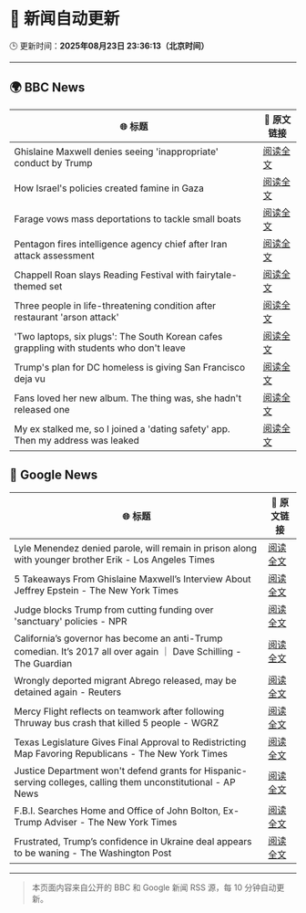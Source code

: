 # 🧠 新闻自动更新

🕒 更新时间：**2025年08月23日 23:36:13（北京时间）**

---

## 🌍 BBC News

| 🌐 标题 | 🔗 原文链接 |
|--------|-------------|
| Ghislaine Maxwell denies seeing 'inappropriate' conduct by Trump | [阅读全文](https://www.bbc.com/news/articles/cdd3pe6189go?at_medium=RSS&at_campaign=rss) |
| How Israel's policies created famine in Gaza | [阅读全文](https://www.bbc.com/news/articles/ckg4p90z1kxo?at_medium=RSS&at_campaign=rss) |
| Farage vows mass deportations to tackle small boats | [阅读全文](https://www.bbc.com/news/articles/c9vd3rx33g1o?at_medium=RSS&at_campaign=rss) |
| Pentagon fires intelligence agency chief after Iran attack assessment | [阅读全文](https://www.bbc.com/news/articles/c2dj217z2w6o?at_medium=RSS&at_campaign=rss) |
| Chappell Roan slays Reading Festival with fairytale-themed set | [阅读全文](https://www.bbc.com/news/articles/cr74p245zdlo?at_medium=RSS&at_campaign=rss) |
| Three people in life-threatening condition after restaurant 'arson attack' | [阅读全文](https://www.bbc.com/news/articles/cj6ypd547j8o?at_medium=RSS&at_campaign=rss) |
| 'Two laptops, six plugs': The South Korean cafes grappling with students who don't leave | [阅读全文](https://www.bbc.com/news/articles/c80d9e8ep7do?at_medium=RSS&at_campaign=rss) |
| Trump's plan for DC homeless is giving San Francisco deja vu | [阅读全文](https://www.bbc.com/news/articles/c2kz4d0vwlzo?at_medium=RSS&at_campaign=rss) |
| Fans loved her new album. The thing was, she hadn't released one | [阅读全文](https://www.bbc.com/news/articles/clydz8d03dvo?at_medium=RSS&at_campaign=rss) |
| My ex stalked me, so I joined a 'dating safety' app. Then my address was leaked | [阅读全文](https://www.bbc.com/news/articles/ce87rer52k3o?at_medium=RSS&at_campaign=rss) |

## 📰 Google News

| 🌐 标题 | 🔗 原文链接 |
|--------|-------------|
| Lyle Menendez denied parole, will remain in prison along with younger brother Erik - Los Angeles Times | [阅读全文](https://news.google.com/rss/articles/CBMikAFBVV95cUxOZnhIN28xZ2xEMExSeDRpVTRCNXI5bHhwaWNGekJKQnYyYWM4Zk96UDNYNU1wdzRUSW5MQXBXTjNpeExlMjRNZlBRVTZIRzgxd2pDSGpOYUhka256bi10X3BraGMtWUl0Z0YyR2JnbVRfcXFncldZQUxTZ3lnX2JNcnAtS2lDUmQzOW1ZTmlJci0?oc=5) |
| 5 Takeaways From Ghislaine Maxwell’s Interview About Jeffrey Epstein - The New York Times | [阅读全文](https://news.google.com/rss/articles/CBMilAFBVV95cUxON2FuaTZDajAyczVBNjh3MEZQemlhM1g3MkNTb3IzOEJQenlFZWZiN1RQWlUxOGdudkktV2N4a3ItZnFvUkFjN0lNZEhULWUzYzc5VmNIR2F4NGJTR0x6RjhBUmxfYTM3TTliQ3FjU3hjUkdrQ1U2cWJjczh1Z0daQ1piWUVwcVhZYUhFS2k1Wm1UQThD?oc=5) |
| Judge blocks Trump from cutting funding over 'sanctuary' policies - NPR | [阅读全文](https://news.google.com/rss/articles/CBMinwFBVV95cUxOVkYzS1VQUnE2WnlJZWxfYUVQUlhtemhJd3Rxc1NTOEg5OURGc0l4OTlNbjFJQmNPeVlpaFR5cWVFbkNlQzAwRHE0SXJkR2JNc1lqQzdkVGxVX1I5c3h2TUJpX29kZFlTQmJTUnFxWUJ2Um50cm14cGgwaEVid3JhVHZQZlBGQTdpQUNweUtab29KRElEZTZ2OFdKUXRYS3c?oc=5) |
| California’s governor has become an anti-Trump comedian. It’s 2017 all over again ｜ Dave Schilling - The Guardian | [阅读全文](https://news.google.com/rss/articles/CBMihgFBVV95cUxPQmUtcjR5M0tYY3NJUlVYM2VfNHlnWGdRSkpUb0xjeTEweXBMZzM5TXg2bmVhNUNSdml2SGdKbndXdDYtUXgtbi13MldibVM5Y1ZZUFlha004bGRZTjJyVlc3bk45RUJtUEtFWW1PZDJvWHp0dnR2RHpnNDFmdGFwUWd0NXVaUQ?oc=5) |
| Wrongly deported migrant Abrego released, may be detained again - Reuters | [阅读全文](https://news.google.com/rss/articles/CBMiqwFBVV95cUxOZk1SaFNrNFpzVjdXV3ZJaTBQVDB1MjN5T3NVN2ZkVmN5MFZzWmtTb0xaV3JHd2J1SV9nQmh6SHJoU3lvX1hkZlNwUHdZM3Z1dVhSOGE0X3gzRktDX1VIby0tOEhEQ3MxU09DNnN4YUhwS0ItdURtWkpQUHdsTzRLU3V2ZmtaLWxXMTlEc0VOZmI1SFFhRy1HVFJkS0F6M080dWpmSko5MnF6SG8?oc=5) |
| Mercy Flight reflects on teamwork after following Thruway bus crash that killed 5 people - WGRZ | [阅读全文](https://news.google.com/rss/articles/CBMixAFBVV95cUxOMTZvaHlKYmhDT1kyOFpCcUNubnFfdXhkWVJiUTdVLTN2Q1RGdWhYa3dQREdrTUE5bFBvZ3RVOUVlUmNHMTJia3hMSjRYT0llQXZsYjZDaGY1RmhyYzNZTFhEbkNEOWFxUnZDSTZOel9tZHBndWNKeFg2MWRuTk5OQ200QnZTSmxwYzRSOG9uR0NFT3paTndlbkhUUGlkVlFLZ1VCaTl4a1Nvc1hkUmZlU0g1Rl9Tb2J5Z1oxQ1ZyRTZUX3RE?oc=5) |
| Texas Legislature Gives Final Approval to Redistricting Map Favoring Republicans - The New York Times | [阅读全文](https://news.google.com/rss/articles/CBMib0FVX3lxTFBwekdMQ1g2NG5Id1JyNXZ0NUpTSEl2eWdsNjdkOG9CTFQ3eFVXaXJaUFdCRUdZMmRMLWxLRVNvMEFDck5ESllfSDdCem41dVJZWkZzQUpLV1ljaFdKVG5jZEpqZ2lSZDVkQ0E4dkJDTQ?oc=5) |
| Justice Department won't defend grants for Hispanic-serving colleges, calling them unconstitutional - AP News | [阅读全文](https://news.google.com/rss/articles/CBMisAFBVV95cUxPWEh4WVlEWXg5aWRVbXJna0RuOFU5ODlBS095bE5UM1hQdVZFZzJ5MWM3b0VCMDZQYzBrbHphM0k1N2Z4bDdFbTZvQlc3YjRSV1JJYldscXRxc1RFcHVVMXFaMHRZTGpRSzFDb1R0d25ucC1wdlBxYzdyUWlGeFRXTFFrbVBOVHhXX3lWTi1WbG1JSmVVRFJCSVNXTUoyNXE4WHVuaHlqOE9lajA5cVpnVQ?oc=5) |
| F.B.I. Searches Home and Office of John Bolton, Ex-Trump Adviser - The New York Times | [阅读全文](https://news.google.com/rss/articles/CBMihAFBVV95cUxOc0QxdHJoOVZSQ3FFZ3BQTER4SWdWM01hcGpUbWJ1cktjZG9NdTg3TVFtOE1mUm1pcElWc0FFUG5RbEh2b3BQNllaU0JxYjBpVm9ZczdMTl82Q3ZqdW5zVlNIZnkyWmxvZ1NFMVQ1TlJhbEk4c3Q2QWdUQmk2ZVRZWEE4MjE?oc=5) |
| Frustrated, Trump’s confidence in Ukraine deal appears to be waning - The Washington Post | [阅读全文](https://news.google.com/rss/articles/CBMigwFBVV95cUxONnozbXlVb1k1emZuS0VPVnR6RnJEYVBIek9CNjVabjZFUUhHUDBMUTRWS1F1bHpaM2ltU2t6dE9mUVh5WGhpVzlKTzNMZ2hzV1BleEgzRTZmcmZJdXVxWHg2UGl2MTQ0aWtSSWEyZzY4cGZaZjYxTTZqakVWY2dDODZWOA?oc=5) |

---
> 本页面内容来自公开的 BBC 和 Google 新闻 RSS 源，每 10 分钟自动更新。